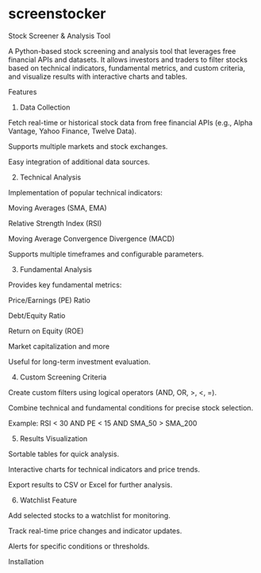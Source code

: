 # screenstocker
Stock Screener & Analysis Tool

A Python-based stock screening and analysis tool that leverages free financial APIs and datasets. It allows investors and traders to filter stocks based on technical indicators, fundamental metrics, and custom criteria, and visualize results with interactive charts and tables.

Features
1. Data Collection

Fetch real-time or historical stock data from free financial APIs (e.g., Alpha Vantage, Yahoo Finance, Twelve Data).

Supports multiple markets and stock exchanges.

Easy integration of additional data sources.

2. Technical Analysis

Implementation of popular technical indicators:

Moving Averages (SMA, EMA)

Relative Strength Index (RSI)

Moving Average Convergence Divergence (MACD)

Supports multiple timeframes and configurable parameters.

3. Fundamental Analysis

Provides key fundamental metrics:

Price/Earnings (PE) Ratio

Debt/Equity Ratio

Return on Equity (ROE)

Market capitalization and more

Useful for long-term investment evaluation.

4. Custom Screening Criteria

Create custom filters using logical operators (AND, OR, >, <, =).

Combine technical and fundamental conditions for precise stock selection.

Example: RSI < 30 AND PE < 15 AND SMA_50 > SMA_200

5. Results Visualization

Sortable tables for quick analysis.

Interactive charts for technical indicators and price trends.

Export results to CSV or Excel for further analysis.

6. Watchlist Feature

Add selected stocks to a watchlist for monitoring.

Track real-time price changes and indicator updates.

Alerts for specific conditions or thresholds.

Installation
